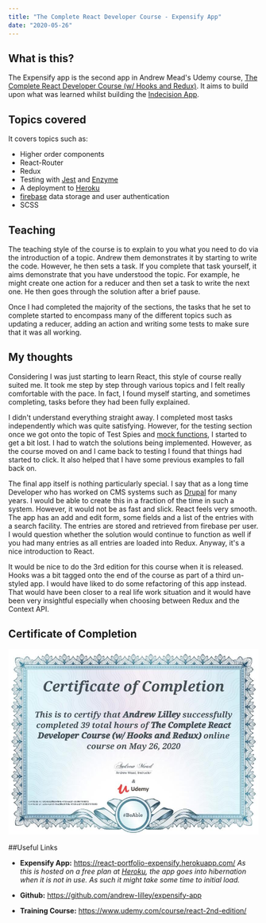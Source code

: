 ```yaml
---
title: "The Complete React Developer Course - Expensify App"
date: "2020-05-26"
---
```


## What is this?

The Expensify app is the second app in Andrew Mead's Udemy course, [The Complete React Developer Course (w/ Hooks and Redux)](https://www.udemy.com/course/react-2nd-edition/).
It aims to build upon what was learned whilst building the [Indecision App](/portfolio/complete-react-developer-indecision/).

## Topics covered

It covers topics such as:

* Higher order components
* React-Router
* Redux
* Testing with [Jest](https://jestjs.io/en/) and [Enzyme](https://enzymejs.github.io/enzyme/)
* A deployment to [Heroku](https://www.heroku.com/)
* [firebase](https://firebase.google.com/) data storage and user authentication
* SCSS

## Teaching

The teaching style of the course is to explain to you what you need to do via the introduction of a topic. Andrew them demonstrates it by starting to write the code. However, he then sets a task. If you complete that task yourself, it aims demonstrate that you have understood the topic. For example, he might create one action for a reducer and then set a task to write the next one. He then goes through the solution after a brief pause.

Once I had completed the majority of the sections, the tasks that he set to complete started to encompass many of the different topics such as updating a reducer, adding an action and writing some tests to make sure that it was all working.

## My thoughts

Considering I was just starting to learn React, this style of course really suited me. It took me step by step through various topics and I felt really comfortable with the pace. In fact, I found myself starting, and sometimes completing, tasks before they had been fully explained.

I didn't understand everything straight away. I completed most tasks independently which was quite satisfying. However, for the testing section once we got onto the topic of Test Spies and [mock functions](https://jestjs.io/docs/en/mock-function-api), I started to get a bit lost. I had to watch the solutions being implemented. However, as the course moved on and I came back to testing I found that things had started to click. It also helped that I have some previous examples to fall back on.

The final app itself is nothing particularly special. I say that as a long time Developer who has worked on CMS systems such as [Drupal](https://www.drupal.org/) for many years. I would be able to create this in a fraction of the time in such a system. However, it would not be as fast and slick. React feels very smooth. The app has an add and edit form, some fields and a list of the entries with a search facility. The entries are stored and retrieved from firebase per user. I would question whether the solution would continue to function as well if you had many entries as all entries are loaded into Redux. Anyway, it's a nice introduction to React.

It would be nice to do the 3rd edition for this course when it is released. Hooks was a bit tagged onto the end of the course as part of a third un-styled app. I would have liked to do some refactoring of this app instead. That would have been closer to a real life work situation and it would have been very insightful especially when choosing between Redux and the Context API.

## Certificate of Completion

![Certificate of Completion](./certificate.jpg)

##Useful Links

* **Expensify App:** https://react-portfolio-expensify.herokuapp.com/
*As this is hosted on a free plan at [Heroku](https://www.heroku.com/), the app goes into hibernation when it is not in use. As such it might take some time to initial load.*

* **Github:** https://github.com/andrew-lilley/expensify-app

* **Training Course:** https://www.udemy.com/course/react-2nd-edition/


